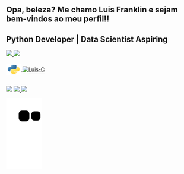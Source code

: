 ## Opa, beleza? Me chamo Luis Franklin e sejam bem-vindos ao meu perfil!!
## Python Developer | Data Scientist Aspiring 

 <div>
  <a href="https://github.com/luisfranklinn">
  <img height="180em" src="https://github-readme-stats.vercel.app/api?username=luisfranklinn&show_icons=false&theme=dark&include_all_commits=true&count_private=true"/>
  <img height="180em" src="https://github-readme-stats.vercel.app/api/top-langs/?username=luisfranklinn&layout=compact&langs_count=7&theme=dark"/>
</div>
<div style="display: inline_block"><br>
  
  <img align="center" alt="Luis-Python" height="30" width="40" src="https://raw.githubusercontent.com/devicons/devicon/master/icons/python/python-original.svg">
 <img align="center" alt="Luis-C" height="30" widht="40" img src="https://cdn.jsdelivr.net/gh/devicons/devicon/icons/c/c-original.svg">
</div>
  
  ##
 
<div> 
  <a href="https://www.instagram.com/luisfranklinn/" target="_blank"><img src="https://img.shields.io/badge/-Instagram-%23E4405F?style=for-the-badge&logo=instagram&logoColor=white" target="_blank"></a>
 	<a href="https://twitter.com/luisfranklinn"/"target_blank"><img src="https://img.shields.io/badge/Twitter-1DA1F2?style=for-the-badge&logo=twitter&logoColor=white">
  <a href="https://www.linkedin.com/in/luis-antonio-viana-franklin-2555b0203/" target="_blank"><img src="https://img.shields.io/badge/-LinkedIn-%230077B5?style=for-the-badge&logo=linkedin&logoColor=white" target="_blank"></a> 
 
  ![Snake animation](https://github.com/rafaballerini/rafaballerini/blob/output/github-contribution-grid-snake.svg)
 
</div>
